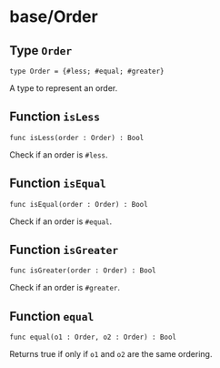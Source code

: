 # base/Order

## Type `Order`
``` motoko no-repl
type Order = {#less; #equal; #greater}
```

A type to represent an order.

## Function `isLess`
``` motoko no-repl
func isLess(order : Order) : Bool
```

Check if an order is `#less`.

## Function `isEqual`
``` motoko no-repl
func isEqual(order : Order) : Bool
```

Check if an order is `#equal`.

## Function `isGreater`
``` motoko no-repl
func isGreater(order : Order) : Bool
```

Check if an order is `#greater`.

## Function `equal`
``` motoko no-repl
func equal(o1 : Order, o2 : Order) : Bool
```

Returns true if only if  `o1` and `o2` are the same ordering.
